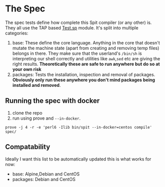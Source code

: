 # The Spec
The spec tests define how complete this Spit compiler (or any other) is. They
all use the TAP based [Test.sp](../resources/core-lib/Test.sp)
module. It's split into multiple categories:

1. base: These define the core language. Anything in the core that
   doesn't mutate the machine state (apart from creating and removing
   temp files) belongs in there. They make sure that the userland's `/bin/sh` is
   interpreting our shell correctly and utilities like `awk`,`sed` etc
   are giving the right results. **Theoretically these are safe to run
   anywhere but do so at your own risk**
2. packages: Tests the installation, inspection and removal of
   packages. **Obviously only run these anywhere you don't mind
   packages being installed and removed**.

## Running the spec with docker

1. clone the repo
2. run using prove and `--in-docker`.
```
prove -j 4 -r -e 'perl6 -Ilib bin/spit --in-docker=centos compile' spec/
```

## Compatability
Ideally I want this list to be automatically updated this is what works for now:

* base: Alpine,Debian and CentOS
* packages: Debian and CentOS
